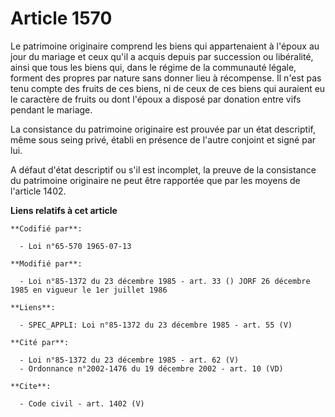 # Article 1570

Le patrimoine originaire comprend les biens qui appartenaient à l'époux au jour du mariage et ceux qu'il a acquis depuis par
succession ou libéralité, ainsi que tous les biens qui, dans le régime de la communauté légale, forment des propres par
nature sans donner lieu à récompense. Il n'est pas tenu compte des fruits de ces biens, ni de ceux de ces biens qui auraient
eu le caractère de fruits ou dont l'époux a disposé par donation entre vifs pendant le mariage. 

La consistance du patrimoine originaire est prouvée par un état descriptif, même sous seing privé, établi en présence de
l'autre conjoint et signé par lui.

A défaut d'état descriptif ou s'il est incomplet, la preuve de la consistance du patrimoine originaire ne peut être rapportée
que par les moyens de l'article 1402.

**Liens relatifs à cet article**

	**Codifié par**:

	  - Loi n°65-570 1965-07-13

	**Modifié par**:

	  - Loi n°85-1372 du 23 décembre 1985 - art. 33 () JORF 26 décembre 1985 en vigueur le 1er juillet 1986

	**Liens**:

	  - SPEC_APPLI: Loi n°85-1372 du 23 décembre 1985 - art. 55 (V)

	**Cité par**:

	  - Loi n°85-1372 du 23 décembre 1985 - art. 62 (V)
	  - Ordonnance n°2002-1476 du 19 décembre 2002 - art. 10 (VD)

	**Cite**:

	  - Code civil - art. 1402 (V)

